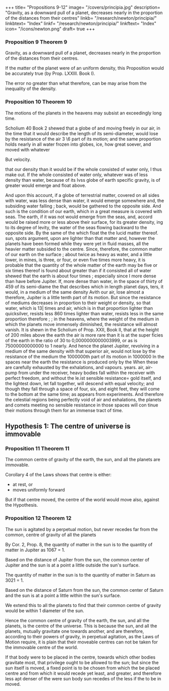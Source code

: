 +++
title= "Propositions 9-12"
image= "/covers/principia.jpg"
description= "Gravity, as a downward pull of a planet, decreases nearly in the proportion of the distances from their centres"
linkb= "/research/newton/principia/"
linkbtext= "Index"
linkf= "/research/newton/principia/"
linkftext= "Index"
icon= "/icons/newton.png"
draft= true
+++



### Proposition 9 Theorem 9

Gravity, as a downward pull of a planet, decreases nearly in the proportion of the distances from their centres. 

If the matter of the planet were of an uniform density, this Proposition would be accurately true (by Prop. LXXIII. Book I).

The error no greater than what therefore, can be
may arise from the inequality of the density.


### Proposition 10 Theorem 10

The motions of the planets in the heavens may subsist an exceedingly long time.

Scholium 40 Book 2 shewed that a globe of and moving freely in our air, in the time that it would describe the length of its semi-diameter, would lose by the resistance of the air 3 \6 part of its motion; and the same proportion holds nearly in all water frozen into globes,
ice,
how great
soever,
and moved with whatever

But velocity.

that our
density than it would be if the whole
consisted of water only, I thus make out.
If the whole consisted of
water only, whatever was of less density than water, because of its Ivss
globe of
earth specific gravity,
is of greater would emerge and
float above.

And upon this account, if
a globe of terrestrial matter, covered on all sides with water, was less dense
than water, it would emerge somewhere and, the subsiding water falling
;
back, would be gathered to the opposite side.
And such is the condition
of our earth, which in a great measure is covered with seas.
The earth, if
it
was not
would emerge from the seas, and, accord
would be raised more or less above their surface,
for its greater density,
ing to its degree of levity,
the water of the seas flowing backward to the opposite side.
By the same
of
the
which
float
the
the
lucid
matter
thereof.
sun,
spots
argument,
upon
are lighter than that matter and, however the planets have been formed
while they were yet in fluid masses, all the heavier matter subsided to the
centre.
Since, therefore, the common matter of our earth on the surface
;
about twice as heavy as water, and a little lower, in mines, is
three, or four, or even five times more heavy, it is probable that
the quantity of the whole matter of the earth may be five or six times
thereof
is
found about
greater than if it consisted all of water
shewed that the earth is about four times
;
especially since I
more dense than
have before
Jupiter.
If,
more dense than
water, in the space of thirty
of 459 of its semi-diame
the
that
describes
which
in
length
planet
days,
ters, it would, in a medium of the same density Avith our air, lose almost a
therefore, Jupiter is a little
tenth part of
its
motion.
But
since the resistance of
mediums
decreases
in proportion to their weight or density, so that water, which is 13| times
and air, which is
in that proportion
lighter than quicksilver, resists less
860 times lighter than water, resists less in the same proportion therefore
;
;
in the heavens,
where the weight of the medium in which the planets move
immensely diminished, the resistance will almost vanish.
It is shewn in the Scholium of Prop. XXII, Book II, that at the height
of 200 miles above the earth the air is more rare than it is at the super
ficies of the earth in the ratio of 30 to 0,0000000000003999, or as
is 75000000000000 to 1 nearly. And hence the planet Jupiter, revolving in
a medium of the same density with that superior air, would not lose by the
resistance of the medium the 1000000th part of its motion in 1000000
In the spaces near the earth the resistance is produced only by the
When these are carefully exhausted by the
exhalations, and vapours.
years.
air,
air-pump from under the receiver, heavy bodies fall within the receiver with
perfect freedom, and without the le.ist sensible resistance= gold itself, and
the lightest down, let fall together, will descend with equal velocity; and
though they fall through a space of four, six, and eight feet, they will come
to the bottom at the same time; as appears from experiments.
And therefore the celestial regions being perfectly void of air and exhalations, the
planets and comets meeting no sensible resistance in those spaces will con
tinue their motions through them for an immense tract of time.


## Hypothesis 1: The centre of universe is immovable

<!-- while some contend that the
all,
acknowledged by
others that the sun,
is
fixed
in
that centre.
Let us see what
earth,
may from
hence follow.
 -->

### Proposition 11 Theorem 11

The common centre of gravity of the earth, the sun, and all the planets are immovable.

Corollary 4 of the Laws shows that centre is  either:
- at rest, or 
- moves uniformly forward

But if that centre moved, the centre of the world would move also, against the Hypothesis.


### Proposition 12 Theorem 12

The sun is agitated by a perpetual motion, but never recedes far from the common, centre of gravity of all the planets

By Cor. 2, Prop. 8, the quantity of matter in the sun is to the quantity of matter in Jupiter as 1067 = 1.

Based on the distance of Jupiter from the sun, the common center of Jupiter and the sun is at a point a little outside the sun's surface.

The quantity of matter in the sun is to the quantity of matter in Saturn as 3021 = 1.

Based on the distance of Saturn from the sun, the common center of Saturn and the sun is at a point a little within the sun's surface.

We extend this to all the planets to find that their common centre of gravity would be within 1 diameter of the sun. 

<!--  of Saturn and the sun will fall
upon a point
within the surface of the sun.
the
And, pursuing
principles of this
computation, we should find that though the earth and all the planets were
placed on one side of the sun, the distance of the common centre of gravity
of all from the centre of the sun would scarcely
26
amount
to one
diameter ofTHE MATHEMATICAL PRINCIPLES
102
the sun.
[BOOK III
In other cases, the distances of those centres are always less
:
and
therefore, since that centre of gravity is in perpetual rest, the sun, accord
ing to the various positions of the planets, must perpetually be moved
every
way, but will never recede far from that centre. -->

Hence the common centre of gravity of the earth, the sun, and all the planets, is the centre of the universe. This is because the sun, and all the planets, mutually gravitate one towards another, and are therefore, according to their powers of gravity, in perpetual agitation, as the Laws of Motion require, it is plain that their moveable centres can not be taken for the immovable centre of the world.

If that body were to be placed in the centre, towards which other bodies gravitate most, that privilege ought to be allowed to the sun; but since the sun itself is moved, a fixed point is to be chosen from which the be placed centre and from which it would recede yet least, and greater, and therefore less apt denser of the were sun body sun recedes
of the less if the to be in moved.

